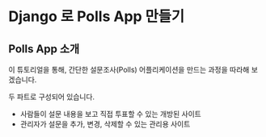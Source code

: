 # Django 로 Polls App 만들기

## Polls App 소개
이 튜토리얼을 통해, 간단한 설문조사(Polls) 어플리케이션을 만드는 과정을 따라해 보겠습니다.

두 파트로 구성되어 있습니다.

- 사람들이 설문 내용을 보고 직접 투표할 수 있는 개방된 사이트  
- 관리자가 설문을 추가, 변경, 삭제할 수 있는 관리용 사이트  
